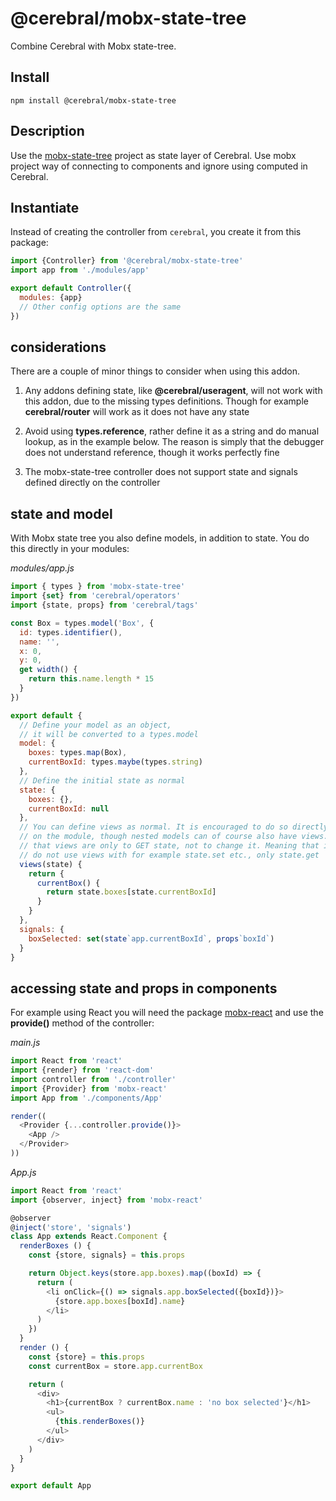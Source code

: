 # @cerebral/mobx-state-tree

Combine Cerebral with Mobx state-tree.

## Install

`npm install @cerebral/mobx-state-tree`

## Description
Use the [mobx-state-tree](https://github.com/mobxjs/mobx-state-tree) project as state layer of Cerebral. Use mobx project way of connecting to components and ignore using computed in Cerebral.


## Instantiate

Instead of creating the controller from `cerebral`, you create it from this package:

```js
import {Controller} from '@cerebral/mobx-state-tree'
import app from './modules/app'

export default Controller({
  modules: {app}
  // Other config options are the same
})
```

## considerations
There are a couple of minor things to consider when using this addon.

1. Any addons defining state, like **@cerebral/useragent**, will not work with this addon, due
to the missing types definitions. Though for example **cerebral/router** will work as it does not have any state

2. Avoid using **types.reference**, rather define it as a string and do manual lookup, as in the example below. The reason is simply that the debugger does not understand reference, though it works perfectly fine

3. The mobx-state-tree controller does not support state and signals defined directly on the controller

## state and model

With Mobx state tree you also define models, in addition to state. You do this directly in your modules:

*modules/app.js*
```js
import { types } from 'mobx-state-tree'
import {set} from 'cerebral/operators'
import {state, props} from 'cerebral/tags'

const Box = types.model('Box', {
  id: types.identifier(),
  name: '',
  x: 0,
  y: 0,
  get width() {
    return this.name.length * 15
  }
})

export default {
  // Define your model as an object,
  // it will be converted to a types.model
  model: {
    boxes: types.map(Box),
    currentBoxId: types.maybe(types.string)
  },
  // Define the initial state as normal
  state: {
    boxes: {},
    currentBoxId: null
  },
  // You can define views as normal. It is encouraged to do so directly
  // on the module, though nested models can of course also have views. Note
  // that views are only to GET state, not to change it. Meaning that in actions
  // do not use views with for example state.set etc., only state.get
  views(state) {
    return {
      currentBox() {
        return state.boxes[state.currentBoxId]
      }
    }
  },
  signals: {
    boxSelected: set(state`app.currentBoxId`, props`boxId`)
  }
}
```

## accessing state and props in components

For example using React you will need the package [mobx-react]() and use the **provide()** method of the controller:

*main.js*
```js
import React from 'react'
import {render} from 'react-dom'
import controller from './controller'
import {Provider} from 'mobx-react'
import App from './components/App'

render((
  <Provider {...controller.provide()}>
    <App />
  </Provider>
))
```

*App.js*
```js
import React from 'react'
import {observer, inject} from 'mobx-react'

@observer
@inject('store', 'signals')
class App extends React.Component {
  renderBoxes () {
    const {store, signals} = this.props

    return Object.keys(store.app.boxes).map((boxId) => {
      return (
        <li onClick={() => signals.app.boxSelected({boxId})}>
          {store.app.boxes[boxId].name}
        </li>
      )
    })
  }
  render () {
    const {store} = this.props
    const currentBox = store.app.currentBox

    return (
      <div>
        <h1>{currentBox ? currentBox.name : 'no box selected'}</h1>
        <ul>
          {this.renderBoxes()}
        </ul>
      </div>
    )
  }
}

export default App
```
